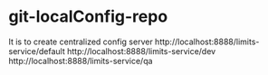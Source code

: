 # git-localConfig-repo
It is to create centralized config server
http://localhost:8888/limits-service/default
http://localhost:8888/limits-service/dev
http://localhost:8888/limits-service/qa

